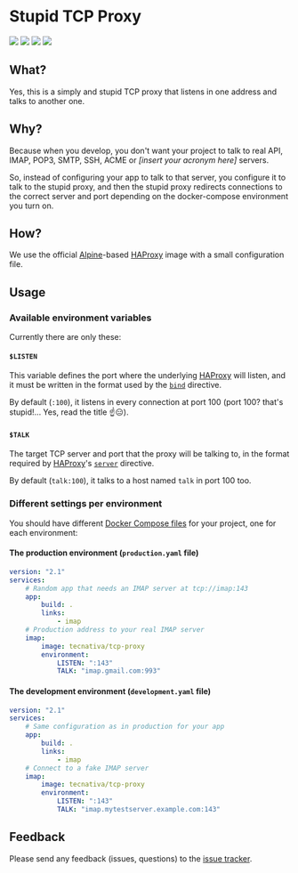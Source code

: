 # Stupid TCP Proxy

[![](https://images.microbadger.com/badges/version/tecnativa/tcp-proxy:latest.svg)](https://microbadger.com/images/tecnativa/tcp-proxy:latest "Get your own version badge on microbadger.com")
[![](https://images.microbadger.com/badges/image/tecnativa/tcp-proxy:latest.svg)](https://microbadger.com/images/tecnativa/tcp-proxy:latest "Get your own image badge on microbadger.com")
[![](https://images.microbadger.com/badges/commit/tecnativa/tcp-proxy:latest.svg)](https://microbadger.com/images/tecnativa/tcp-proxy:latest "Get your own commit badge on microbadger.com")
[![](https://images.microbadger.com/badges/license/tecnativa/tcp-proxy.svg)](https://microbadger.com/images/tecnativa/tcp-proxy "Get your own license badge on microbadger.com")

## What?

Yes, this is a simply and stupid TCP proxy that listens in one address and
talks to another one.

## Why?

Because when you develop, you don't want your project to talk to real API,
IMAP, POP3, SMTP, SSH, ACME or *[insert your acronym here]* servers.

So, instead of configuring your app to talk to that server, you configure it to
talk to the stupid proxy, and then the stupid proxy redirects connections to
the correct server and port depending on the docker-compose environment you
turn on.

## How?

We use the official [Alpine][]-based [HAProxy][] image with a small
configuration file.

## Usage

### Available environment variables

Currently there are only these:

#### `$LISTEN`

This variable defines the port where the underlying [HAProxy][] will listen,
and it must be written in the format used by the [`bind`][] directive.

By default (`:100`), it listens in every connection at port 100 (port 100?
that's stupid!... Yes, read the title :point_up::expressionless:).

#### `$TALK`

The target TCP server and port that the proxy will be talking to, in the format
required by [HAProxy][]'s [`server`][] directive.

By default (`talk:100`), it talks to a host named `talk` in port 100 too.

### Different settings per environment

You should have different [Docker Compose files][] for your project, one for
each environment:

#### The production environment (`production.yaml` file)

```yaml
version: "2.1"
services:
    # Random app that needs an IMAP server at tcp://imap:143
    app:
        build: .
        links:
            - imap
    # Production address to your real IMAP server
    imap:
        image: tecnativa/tcp-proxy
        environment:
            LISTEN: ":143"
            TALK: "imap.gmail.com:993"
```

#### The development environment (`development.yaml` file)

```yaml
version: "2.1"
services:
    # Same configuration as in production for your app
    app:
        build: .
        links:
            - imap
    # Connect to a fake IMAP server
    imap:
        image: tecnativa/tcp-proxy
        environment:
            LISTEN: ":143"
            TALK: "imap.mytestserver.example.com:143"
```

## Feedback

Please send any feedback (issues, questions) to the [issue tracker][].

[Alpine]: https://alpinelinux.org/
[`bind`]: http://cbonte.github.io/haproxy-dconv/1.7/configuration.html#bind
[Docker Compose files]: https://docs.docker.com/compose/compose-file/
[HAProxy]: http://www.haproxy.org/
[issue tracker]: https://github.com/Tecnativa/docker-tcp-proxy/issues
[`server`]: http://cbonte.github.io/haproxy-dconv/1.7/configuration.html#server
